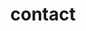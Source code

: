 ---
title: contact
type: landing

sections:
  - block: markdown
    content:
      title: contact
      text: |-
        <div style="text-align: justify;">
        If you have Question plz dm me

        - E-mail: j_haim4869(at)naver.com
        - Phone-number: 010-6379-7336
        - Address: 567 Baekje-daero, Deokjin-gu, Jeonju-si, Jeonbuk State, 54896 Republic of Korea 
        </div>

        ## 위치

        <iframe src="https://www.google.com/maps/embed?pb=!1m18!1m12!1m3!1d6468.242642549232!2d127.13431289211252!3d35.8460285725414!2m3!1f0!2f0!3f0!3m2!1i1024!2i768!4f13.1!3m3!1m2!1s0x35702330dc920b9d%3A0x1d0d425396006646!2z7KCE67aB64yA7ZWZ6rWQIOqzteqzvOuMgO2VmSA37Zi46rSA!5e0!3m2!1sko!2skr!4v1728054448064!5m2!1sko!2skr" width="600" height="450" style="border:0;" allowfullscreen="" loading="lazy" referrerpolicy="no-referrer-when-downgrade"></iframe> 
    design:
      columns: '1'
      spacing:
        padding: ['20px', '0', '20px', '0']
      css_class: fullscreen
---
